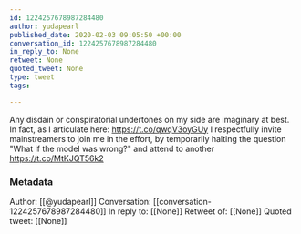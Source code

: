 ```yaml
---
id: 1224257678987284480
author: yudapearl
published_date: 2020-02-03 09:05:50 +00:00
conversation_id: 1224257678987284480
in_reply_to: None
retweet: None
quoted_tweet: None
type: tweet
tags:

---
```


Any disdain or conspiratorial undertones on my side are
imaginary at best. In fact, as I articulate here:
https://t.co/qwqV3oyGUy I respectfully invite mainstreamers to join me in the effort, by temporarily halting the question "What if the model was wrong?" and
attend to another https://t.co/MtKJQT56k2

### Metadata

Author: [[@yudapearl]]
Conversation: [[conversation-1224257678987284480]]
In reply to: [[None]]
Retweet of: [[None]]
Quoted tweet: [[None]]
